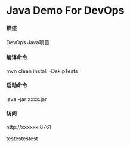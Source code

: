 # Java Demo For DevOps 

#### 描述 
DevOps Java项目

#### 编译命令
mvn clean install -DskipTests

#### 启动命令
java -jar xxxx.jar

#### 访问
http://xxxxxx:8761

testestestest




